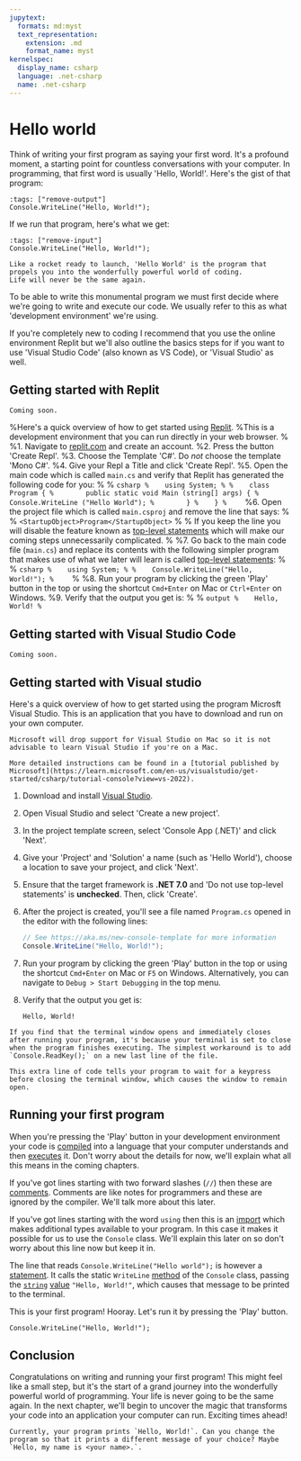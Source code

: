 ```yaml
---
jupytext:
  formats: md:myst
  text_representation:
    extension: .md
    format_name: myst
kernelspec:
  display_name: csharp
  language: .net-csharp
  name: .net-csharp
---
```


# Hello world

Think of writing your first program as saying your first word. It's a profound moment, a starting point for countless conversations with your computer. In programming, that first word is usually 'Hello, World!'.
Here's the gist of that program:

```{code-cell}
:tags: ["remove-output"]
Console.WriteLine("Hello, World!");
```

If we run that program, here's what we get:

```{code-cell}
:tags: ["remove-input"]
Console.WriteLine("Hello, World!");
```

```{figure} https://cdn.discordapp.com/attachments/1118630713084870736/1148542428651991051/chrokh_illustration_of_a_rocket_launching_efce4cd4-15b5-48f7-a529-f41d0af4b2ab.png
Like a rocket ready to launch, 'Hello World' is the program that propels you into the wonderfully powerful world of coding.
Life will never be the same again.
```

To be able to write this monumental program we must first decide where we're going to write and execute our code.
We usually refer to this as what 'development environment' we're using.

If you're completely new to coding I recommend that you use the online environment Replit but we'll also outline the basics steps for if you want to use 'Visual Studio Code' (also known as VS Code), or 'Visual Studio' as well.



## Getting started with Replit

```{note}
Coming soon.
```

%Here's a quick overview of how to get started using [Replit](https://replit.com).
%This is a development environment that you can run directly in your web browser.
%
%1. Navigate to [replit.com](https://replit.com) and create an account.
%2. Press the button 'Create Repl'.
%3. Choose the Template 'C#'. Do *not* choose the template 'Mono C#'.
%4. Give your Repl a Title and click 'Create Repl'.
%5. Open the main code which is called `main.cs` and verify that Replit has generated the following code for you:
%
%    ```csharp
%    using System;
%
%    class Program {
%        public static void Main (string[] args) {
%          Console.WriteLine ("Hello World");
%        }
%    }
%    ```
%6. Open the project file which is called `main.csproj` and remove the line that says:
%
%    `<StartupObject>Program</StartupObject>`
%
%    If you keep the line you will disable the feature known as [top-level statements](top-level-statements) which will make our coming steps unnecessarily complicated.
%
%7. Go back to the main code file (`main.cs`) and replace its contents with the following simpler program that makes use of what we later will learn is called [top-level statements](top-level-statements):
%
%    ```csharp
%    using System;
%
%    Console.WriteLine("Hello, World!");
%    ```
%
%8. Run your program by clicking the green 'Play' button in the top or using the shortcut `Cmd+Enter` on Mac or `Ctrl+Enter` on Windows.
%9. Verify that the output you get is:
%
%    ```output
%    Hello, World!
%    ```


## Getting started with Visual Studio Code

```{note}
Coming soon.
```


## Getting started with Visual studio

Here's a quick overview of how to get started using the program Microsft Visual Studio.
This is an application that you have to download and run on your own computer.

```{warning}
Microsoft will drop support for Visual Studio on Mac so it is not advisable to learn Visual Studio if you're on a Mac.
```

```{note}
More detailed instructions can be found in a [tutorial published by Microsoft](https://learn.microsoft.com/en-us/visualstudio/get-started/csharp/tutorial-console?view=vs-2022).
```

1. Download and install [Visual Studio](https://visualstudio.microsoft.com).
2. Open Visual Studio and select 'Create a new project'.
3. In the project template screen, select 'Console App (.NET)' and click 'Next'.
4. Give your 'Project' and 'Solution' a name (such as 'Hello World'), choose a location to save your project, and click 'Next'.
5. Ensure that the target framework is **.NET 7.0** and 'Do not use top-level statements' is **unchecked**. Then, click 'Create'.

6. After the project is created, you'll see a file named `Program.cs` opened in the editor with the following lines:

    ```csharp
    // See https://aka.ms/new-console-template for more information
    Console.WriteLine("Hello, World!");
    ```

7. Run your program by clicking the green 'Play' button in the top or using the shortcut `Cmd+Enter` on Mac or `F5` on Windows.
Alternatively, you can navigate to `Debug > Start Debugging` in the top menu.

8. Verify that the output you get is:

    ```output
    Hello, World!
    ```

```{note}
If you find that the terminal window opens and immediately closes after running your program, it's because your terminal is set to close when the program finishes executing. The simplest workaround is to add `Console.ReadKey();` on a new last line of the file.

This extra line of code tells your program to wait for a keypress before closing the terminal window, which causes the window to remain open.
```


## Running your first program

When you're pressing the 'Play' button in your development environment your code is [compiled](compilation) into a language that your computer understands and then [executes](execution) it. Don't worry about the details for now, we'll explain what all this means in the coming chapters.

If you've got lines starting with two forward slashes (`//`) then these are [comments](comments).
Comments are like notes for programmers and these are ignored by the compiler.
We'll talk more about this later.

If you've got lines starting with the word `using` then this is an [import](imports) which makes additional types available to your program. In this case it makes it possible for us to use the `Console` class. We'll explain this later on so don't worry about this line now but keep it in.

The line that reads `Console.WriteLine("Hello world");` is however a [statement](statements).
It calls the static `WriteLine` [method](static-methods) of the `Console` class, passing the [`string`](data-types) [value](values) `"Hello, World!"`, which causes that message to be printed to the terminal.

This is your first program! Hooray.
Let's run it by pressing the 'Play' button.

```{code-cell}
Console.WriteLine("Hello, World!");
```


## Conclusion

Congratulations on writing and running your first program! This might feel like a small step, but it's the start of a grand journey into the wonderfully powerful world of programming. Your life is never going to be the same again. In the next chapter, we'll begin to uncover the magic that transforms your code into an application your computer can run. Exciting times ahead!

```{admonition} Exercise
Currently, your program prints `Hello, World!`. Can you change the program so that it prints a different message of your choice? Maybe `Hello, my name is <your name>.`.
```
